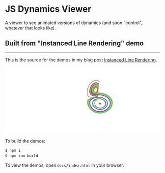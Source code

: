# JS Dynamics Viewer

A viewer to see animated versions of dynamics (and soon "control", whatever that looks like).


## Built from "Instanced Line Rendering" demo
----------------------------

This is the source for the demos in my blog post [Instanced Line Rendering](https://wwwtyro.net/2019/11/18/instanced-lines.html).

![Lorenz Example](img/lorenz.png)

To build the demos:

```sh
$ npm i
$ npm run build
```

To view the demos, open `docs/index.html` in your browser.
